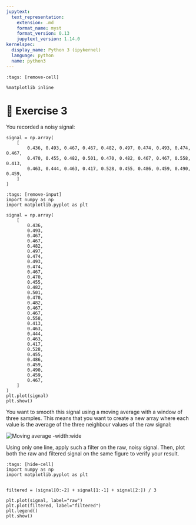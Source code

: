 ```yaml
---
jupytext:
  text_representation:
    extension: .md
    format_name: myst
    format_version: 0.13
    jupytext_version: 1.14.0
kernelspec:
  display_name: Python 3 (ipykernel)
  language: python
  name: python3
---
```


```{code-cell} ipython3
:tags: [remove-cell]

%matplotlib inline
```


# 💪 Exercise 3

You recorded a noisy signal:

```
signal = np.array(
    [
        0.436, 0.493, 0.467, 0.467, 0.482, 0.497, 0.474, 0.493, 0.474, 0.467,
        0.470, 0.455, 0.482, 0.501, 0.470, 0.482, 0.467, 0.467, 0.558, 0.413,
        0.463, 0.444, 0.463, 0.417, 0.528, 0.455, 0.486, 0.459, 0.490, 0.459,
    ]
)
```

```{code-cell} ipython3
:tags: [remove-input]
import numpy as np
import matplotlib.pyplot as plt

signal = np.array(
    [
        0.436,
        0.493,
        0.467,
        0.467,
        0.482,
        0.497,
        0.474,
        0.493,
        0.474,
        0.467,
        0.470,
        0.455,
        0.482,
        0.501,
        0.470,
        0.482,
        0.467,
        0.467,
        0.558,
        0.413,
        0.463,
        0.444,
        0.463,
        0.417,
        0.528,
        0.455,
        0.486,
        0.459,
        0.490,
        0.459,
        0.467,
    ]
)
plt.plot(signal)
plt.show()
```

You want to smooth this signal using a moving average with a window of three samples. This means that you want to create a new array where each value is the average of the three neighbour values of the raw signal:

![Moving average -width:wide](_static/images/moving_average.png)

Using only one line, apply such a filter on the raw, noisy signal. Then, plot both the raw and filtered signal on the same figure to verify your result.

```{code-cell} ipython3
:tags: [hide-cell]
import numpy as np
import matplotlib.pyplot as plt


filtered = (signal[0:-2] + signal[1:-1] + signal[2:]) / 3

plt.plot(signal, label="raw")
plt.plot(filtered, label="filtered")
plt.legend()
plt.show()
```

